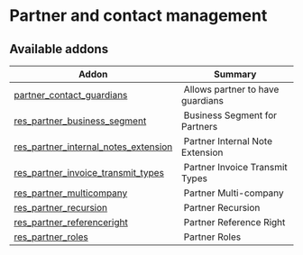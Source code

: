Partner and contact management
==============================

[//]: # (addons)

Available addons
----------------
**Addon** | **Summary**
--- | ---
[partner_contact_guardians](partner_contact_guardians/) | Allows partner to have guardians
[res_partner_business_segment](res_partner_business_segment/) | Business Segment for Partners
[res_partner_internal_notes_extension](res_partner_internal_notes_extension/) | Partner Internal Note Extension
[res_partner_invoice_transmit_types](res_partner_invoice_transmit_types/) | Partner Invoice Transmit Types
[res_partner_multicompany](res_partner_multicompany/) | Partner Multi-company
[res_partner_recursion](res_partner_recursion/) | Partner Recursion
[res_partner_referenceright](res_partner_referenceright/) | Partner Reference Right
[res_partner_roles](res_partner_roles/) | Partner Roles